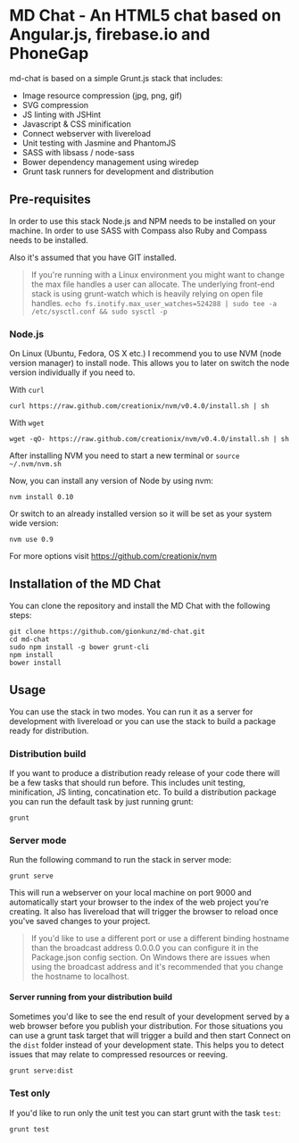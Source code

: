 # MD Chat - An HTML5 chat based on Angular.js, firebase.io and PhoneGap

md-chat is based on a simple Grunt.js stack that includes:

* Image resource compression (jpg, png, gif)
* SVG compression
* JS linting with JSHint
* Javascript & CSS minification
* Connect webserver with livereload
* Unit testing with Jasmine and PhantomJS
* SASS with libsass / node-sass
* Bower dependency management using wiredep
* Grunt task runners for development and distribution

## Pre-requisites

In order to use this stack Node.js and NPM needs to be installed on your machine. In order to use SASS with Compass
also Ruby and Compass needs to be installed.

Also it's assumed that you have GIT installed.

> If you're running with a Linux environment you might want to change the max file handles a user can allocate. The
underlying front-end stack is using grunt-watch which is heavily relying on open file handles.
`echo fs.inotify.max_user_watches=524288 | sudo tee -a /etc/sysctl.conf && sudo sysctl -p`

### Node.js

On Linux (Ubuntu, Fedora, OS X etc.) I recommend you to use NVM (node version manager) to install node. This allows you
to later on switch the node version individually if you need to.

With `curl`

    curl https://raw.github.com/creationix/nvm/v0.4.0/install.sh | sh

With `wget`

    wget -qO- https://raw.github.com/creationix/nvm/v0.4.0/install.sh | sh

After installing NVM you need to start a new terminal or `source ~/.nvm/nvm.sh`

Now, you can install any version of Node by using nvm:

    nvm install 0.10

Or switch to an already installed version so it will be set as your system wide version:

    nvm use 0.9

For more options visit https://github.com/creationix/nvm

## Installation of the MD Chat

You can clone the repository and install the MD Chat with the following steps:

    git clone https://github.com/gionkunz/md-chat.git
    cd md-chat
    sudo npm install -g bower grunt-cli
    npm install
    bower install

## Usage

You can use the stack in two modes. You can run it as a server for development with livereload or you can use the stack
to build a package ready for distribution.

### Distribution build

If you want to produce a distribution ready release of your code there will be a few tasks that should run before. This
includes unit testing, minification, JS linting, concatination etc. To build a distribution package you can run the
default task by just running grunt:

    grunt

### Server mode

Run the following command to run the stack in server mode:

    grunt serve

This will run a webserver on your local machine on port 9000 and automatically start your browser to the index of the
web project you're creating. It also has livereload that will trigger the browser to reload once you've saved changes
to your project.

> If you'd like to use a different port or use a different binding hostname than the broadcast address 0.0.0.0 you can
  configure it in the Package.json config section. On Windows there are issues when using the broadcast address and it's
  recommended that you change the hostname to localhost.

#### Server running from your distribution build

Sometimes you'd like to see the end result of your development served by a web browser before you publish your
distribution. For those situations you can use a grunt task target that will trigger a build and then start Connect
on the `dist` folder instead of your development state. This helps you to detect issues that may relate to compressed
resources or reeving.

    grunt serve:dist

### Test only

If you'd like to run only the unit test you can start grunt with the task `test`:

    grunt test

